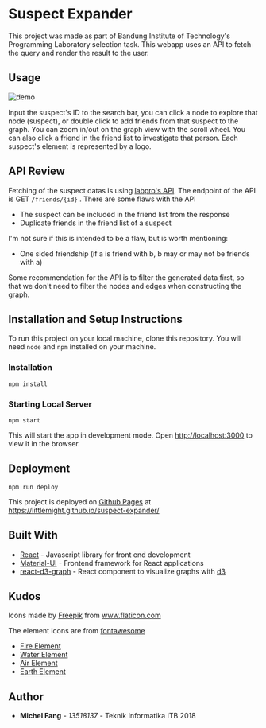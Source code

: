 # Suspect Expander

This project was made as part of Bandung Institute of Technology's Programming Laboratory selection task. This webapp uses an API to fetch the query and render the result to the user.

## Usage

![demo]("demo/demo.gif")

Input the suspect's ID to the search bar, you can click a node to explore that node (suspect), or double click to add friends from that suspect to the graph. You can zoom in/out on the graph view with the scroll wheel. You can also click a friend in the friend list to investigate that person.
Each suspect's element is represented by a logo.

## API Review

Fetching of the suspect datas is using [labpro's API](https://avatar.labpro.dev). The endpoint of the API is GET `/friends/{id}`
. There are some flaws with the API

- The suspect can be included in the friend list from the response
- Duplicate friends in the friend list of a suspect

I'm not sure if this is intended to be a flaw, but is worth mentioning:

- One sided friendship (if a is friend with b, b may or may not be friends with a)

Some recommendation for the API is to filter the generated data first, so that we don't need to filter the nodes and edges when constructing the graph.

## Installation and Setup Instructions

To run this project on your local machine, clone this repository. You will need `node` and `npm` installed on your machine.

### Installation

`npm install`

### Starting Local Server

`npm start`

This will start the app in development mode. Open [http://localhost:3000](http://localhost:3000) to view it in the browser.

## Deployment

`npm run deploy`

This project is deployed on [Github Pages](https://pages.github.com/) at https://littlemight.github.io/suspect-expander/

## Built With

- [React](https://reactjs.org/) - Javascript library for front end development
- [Material-UI](https://material-ui.com/) - Frontend framework for React applications
- [react-d3-graph](https://github.com/danielcaldas/react-d3-graph) - React component to visualize graphs with [d3](https://react-d3-library.github.io/)

## Kudos

Icons made by <a href="https://www.flaticon.com/authors/freepik" title="Freepik">Freepik</a> from <a href="https://www.flaticon.com/" title="Flaticon"> www.flaticon.com</a>

The element icons are from [fontawesome](https://fontawesome.com/)

- [Fire Element](https://fontawesome.com/icons/fire?style=solid)
- [Water Element](https://fontawesome.com/icons/tint?style=solid)
- [Air Element](https://fontawesome.com/icons/wind?style=solid)
- [Earth Element](https://fontawesome.com/icons/mountain?style=solid)

## Author

- **Michel Fang** - _13518137_ - Teknik Informatika ITB 2018
